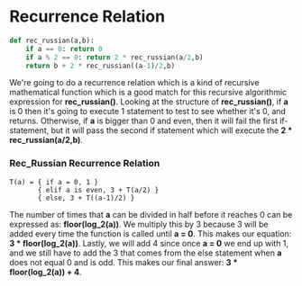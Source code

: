 # Recurrence Relation

```python
def rec_russian(a,b):
	if a == 0: return 0
	if a % 2 == 0: return 2 * rec_russian(a/2,b)
	return b + 2 * rec_russian((a-1)/2,b)
```

We're going to do a recurrence relation which is a kind of recursive mathematical function which is a good match for this recursive algorithmic expression for **rec_russian()**. Looking at the structure of **rec_russian()**, if **a** is 0 then it's going to execute 1 statement to test to see whether it's 0, and returns. Otherwise, if **a** is bigger than 0 and even, then it will fail the first if-statement, but it will pass the second if statement which will execute the **2 * rec_russian(a/2,b)**. 

### Rec_Russian Recurrence Relation

```
T(a) = { if a = 0, 1 }
       { elif a is even, 3 + T(a/2) }
       { else, 3 + T((a-1)/2) }
```

The number of times that **a** can be divided in half before it reaches 0 can be expressed as: **floor(log_2(a))**. We multiply this by 3 because 3 will be added every time the function is called until **a = 0**. This makes our equation: **3 * floor(log_2(a))**. Lastly, we will add 4 since once **a = 0** we end up with 1, and we still have to add the 3 that comes from the else statement when **a** does not equal 0 and is odd. This makes our final answer: **3 * floor(log_2(a)) + 4**.
